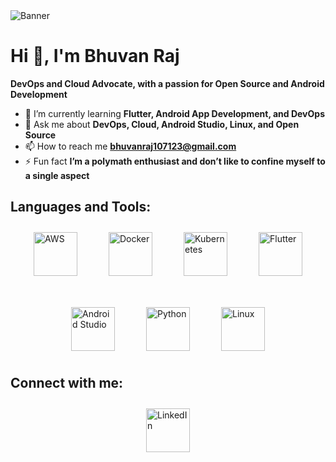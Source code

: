<img src="https://imgur.com/a/DaxZVL6" alt="Banner" />

# Hi 👋, I'm Bhuvan Raj

**DevOps and Cloud Advocate, with a passion for Open Source and Android Development**

- 🌱 I’m currently learning **Flutter, Android App Development, and DevOps**
- 💬 Ask me about **DevOps, Cloud, Android Studio, Linux, and Open Source**
- 📫 How to reach me **[bhuvanraj107123@gmail.com](mailto:bhuvanraj107123@gmail.com)**
- ⚡ Fun fact **I’m a polymath enthusiast and don’t like to confine myself to a single aspect**

## Languages and Tools:
<div style="display: flex; flex-wrap: wrap; gap: 30px; align-items: center; justify-content: center;">
  <div style="margin: 10px;">
    <a href="https://aws.amazon.com" target="_blank">
      <img src="https://www.neoskills.co.in/wp-content/uploads/2024/09/aws-1.png" alt="AWS" width="70" height="70" />
    </a>
  </div>
  <div style="margin: 10px;">
    <a href="https://www.docker.com" target="_blank">
      <img src="https://res.cloudinary.com/hugs4bugs/image/upload/v1703441731/hugs4bugs/01-primary-blue-docker-logo_rl8tst.png" alt="Docker" width="70" height="70" />
    </a>
  </div>
  <div style="margin: 10px;">
    <a href="https://kubernetes.io/" target="_blank">
      <img src="https://blog.christianposta.com/images/kube.png" alt="Kubernetes" width="70" height="70" />
    </a>
  </div>
  <div style="margin: 10px;">
    <a href="https://flutter.dev" target="_blank">
      <img src="https://cdn-images-1.medium.com/max/1200/1*5-aoK8IBmXve5whBQM90GA.png" alt="Flutter" width="70" height="70" />
    </a>
  </div>
  <div style="margin: 10px;">
    <a href="https://developer.android.com/studio" target="_blank">
      <img src="https://upload.wikimedia.org/wikipedia/commons/thumb/5/51/Android_Studio_Logo_2024.svg/800px-Android_Studio_Logo_2024.svg.png" alt="Android Studio" width="70" height="70" />
    </a>
  </div>
  <div style="margin: 10px;">
    <a href="https://www.python.org" target="_blank">
      <img src="https://img.shields.io/badge/Python-3776AB?style=for-the-badge&logo=python&logoColor=white" alt="Python" width="70" height="70" />
    </a>
  </div>
  <div style="margin: 10px;">
    <a href="https://www.linux.org" target="_blank">
      <img src="https://upload.wikimedia.org/wikipedia/commons/thumb/3/35/Tux.svg/800px-Tux.svg.png" alt="Linux" width="70" height="70" />
    </a>
  </div>
</div>

## Connect with me:
<div style="display: flex; flex-wrap: wrap; gap: 30px; align-items: center; justify-content: center;">
  <div style="margin: 10px;">
    <a href="https://www.linkedin.com/in/bhuvan-raj-2046b92b9/" target="_blank">
      <img src="https://encrypted-tbn0.gstatic.com/images?q=tbn:ANd9GcRokEYt0yyh6uNDKL8uksVLlhZ35laKNQgZ9g&s" alt="LinkedIn" width="70" height="70" />
    </a>
  </div>
</div>
